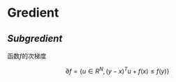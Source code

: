 #	Gredient

##	*Subgredient*

函数$f$的次梯度

$$
\partial f = \{ u \in R^N, (y-x)^Tu + f(x) \leq f(y) \}
$$

